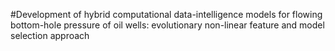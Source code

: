#Development of hybrid computational data-intelligence models for flowing bottom-hole pressure of oil wells: evolutionary non-linear feature and model selection
approach
